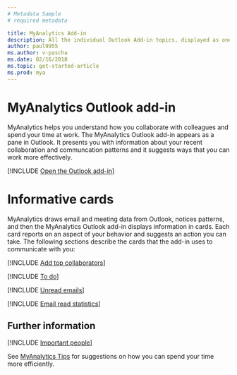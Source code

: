 ```yaml
---
# Metadata Sample
# required metadata

title: MyAnalytics Add-in
description: All the individual Outlook Add-in topics, displayed as one.
author: paul9955
ms.author: v-pascha
ms.date: 02/16/2018
ms.topic: get-started-article
ms.prod: mya
---
```


# MyAnalytics Outlook add-in

MyAnalytics helps you understand how you collaborate with colleagues and spend your time at work. The MyAnalytics Outlook add-in appears as a pane in Outlook. It presents you with information about your recent collaboration and communcation patterns and it suggests ways that you can work more effectively.

[!INCLUDE [Open the Outlook add-in](MyA-Outlook-add-in/MyA-Open-Add-in.md)]

# Informative cards

MyAnalytics draws email and meeting data from Outlook, notices patterns, and then the MyAnalytics Outlook add-in displays information in cards. Each card reports on an aspect of your behavior and suggests an action you can take. The following sections describe the cards that the add-in uses to communicate with you:  

[!INCLUDE [Add top collaborators](MyA-Outlook-add-in/MyA-Add-in-Add-top-collab.md)]

[!INCLUDE [To do](MyA-Outlook-add-in/MyA-Add-in-To-do.md)]

[!INCLUDE [Unread emails](MyA-Outlook-add-in/MyA-Add-in-Unread-emails.md)]

[!INCLUDE [Email read statistics](MyA-Outlook-add-in/MyA-Add-in-Email-read-stats.md)]

## Further information

[!INCLUDE [Important people](../Overview/Important-people.md)]

See [MyAnalytics Tips](../Overview/Tips.md) for suggestions on how you can spend your time more efficiently. 
